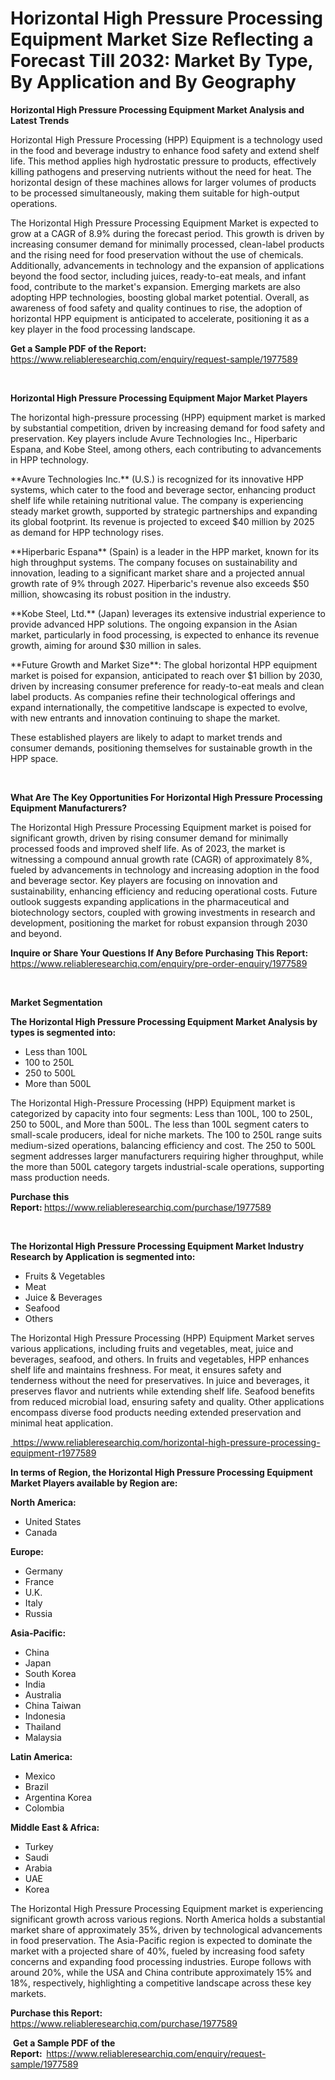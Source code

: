 <p><h1>Horizontal High Pressure Processing Equipment Market Size Reflecting a Forecast Till 2032: Market By Type, By Application and By Geography</h1></p><p><strong>Horizontal High Pressure Processing Equipment Market Analysis and Latest Trends</strong></p>
<p><p>Horizontal High Pressure Processing (HPP) Equipment is a technology used in the food and beverage industry to enhance food safety and extend shelf life. This method applies high hydrostatic pressure to products, effectively killing pathogens and preserving nutrients without the need for heat. The horizontal design of these machines allows for larger volumes of products to be processed simultaneously, making them suitable for high-output operations.</p><p>The Horizontal High Pressure Processing Equipment Market is expected to grow at a CAGR of 8.9% during the forecast period. This growth is driven by increasing consumer demand for minimally processed, clean-label products and the rising need for food preservation without the use of chemicals. Additionally, advancements in technology and the expansion of applications beyond the food sector, including juices, ready-to-eat meals, and infant food, contribute to the market's expansion. Emerging markets are also adopting HPP technologies, boosting global market potential. Overall, as awareness of food safety and quality continues to rise, the adoption of horizontal HPP equipment is anticipated to accelerate, positioning it as a key player in the food processing landscape.</p></p>
<p><strong>Get a Sample PDF of the Report:&nbsp;</strong> <a href="https://www.reliableresearchiq.com/enquiry/request-sample/1977589?utm_campaign=2769&utm_medium=2&utm_source=Github&utm_content=ia&utm_term=16042025&utm_id=horizontal-high-pressure-processing-equipment">https://www.reliableresearchiq.com/enquiry/request-sample/1977589</a></p>
<p>&nbsp;</p>
<p><strong>Horizontal High Pressure Processing Equipment Major Market Players</strong></p>
<p><p>The horizontal high-pressure processing (HPP) equipment market is marked by substantial competition, driven by increasing demand for food safety and preservation. Key players include Avure Technologies Inc., Hiperbaric Espana, and Kobe Steel, among others, each contributing to advancements in HPP technology.</p><p>**Avure Technologies Inc.** (U.S.) is recognized for its innovative HPP systems, which cater to the food and beverage sector, enhancing product shelf life while retaining nutritional value. The company is experiencing steady market growth, supported by strategic partnerships and expanding its global footprint. Its revenue is projected to exceed $40 million by 2025 as demand for HPP technology rises.</p><p>**Hiperbaric Espana** (Spain) is a leader in the HPP market, known for its high throughput systems. The company focuses on sustainability and innovation, leading to a significant market share and a projected annual growth rate of 9% through 2027. Hiperbaric's revenue also exceeds $50 million, showcasing its robust position in the industry.</p><p>**Kobe Steel, Ltd.** (Japan) leverages its extensive industrial experience to provide advanced HPP solutions. The ongoing expansion in the Asian market, particularly in food processing, is expected to enhance its revenue growth, aiming for around $30 million in sales.</p><p>**Future Growth and Market Size**: The global horizontal HPP equipment market is poised for expansion, anticipated to reach over $1 billion by 2030, driven by increasing consumer preference for ready-to-eat meals and clean label products. As companies refine their technological offerings and expand internationally, the competitive landscape is expected to evolve, with new entrants and innovation continuing to shape the market. </p><p>These established players are likely to adapt to market trends and consumer demands, positioning themselves for sustainable growth in the HPP space.</p></p>
<p>&nbsp;</p>
<p><strong>What Are The Key Opportunities For Horizontal High Pressure Processing Equipment Manufacturers?</strong></p>
<p><p>The Horizontal High Pressure Processing Equipment market is poised for significant growth, driven by rising consumer demand for minimally processed foods and improved shelf life. As of 2023, the market is witnessing a compound annual growth rate (CAGR) of approximately 8%, fueled by advancements in technology and increasing adoption in the food and beverage sector. Key players are focusing on innovation and sustainability, enhancing efficiency and reducing operational costs. Future outlook suggests expanding applications in the pharmaceutical and biotechnology sectors, coupled with growing investments in research and development, positioning the market for robust expansion through 2030 and beyond.</p></p>
<p><strong>Inquire or Share Your Questions If Any Before Purchasing This Report:</strong> <a href="https://www.reliableresearchiq.com/enquiry/pre-order-enquiry/1977589?utm_campaign=2769&utm_medium=2&utm_source=Github&utm_content=ia&utm_term=16042025&utm_id=horizontal-high-pressure-processing-equipment">https://www.reliableresearchiq.com/enquiry/pre-order-enquiry/1977589</a></p>
<p>&nbsp;</p>
<p><strong>Market Segmentation</strong></p>
<p><strong>The Horizontal High Pressure Processing Equipment Market Analysis by types is segmented into:</strong></p>
<p><ul><li>Less than 100L</li><li>100 to 250L</li><li>250 to 500L</li><li>More than 500L</li></ul></p>
<p><p>The Horizontal High-Pressure Processing (HPP) Equipment market is categorized by capacity into four segments: Less than 100L, 100 to 250L, 250 to 500L, and More than 500L. The less than 100L segment caters to small-scale producers, ideal for niche markets. The 100 to 250L range suits medium-sized operations, balancing efficiency and cost. The 250 to 500L segment addresses larger manufacturers requiring higher throughput, while the more than 500L category targets industrial-scale operations, supporting mass production needs.</p></p>
<p><strong>Purchase this Report:&nbsp;</strong><a href="https://www.reliableresearchiq.com/purchase/1977589?utm_campaign=2769&utm_medium=2&utm_source=Github&utm_content=ia&utm_term=16042025&utm_id=horizontal-high-pressure-processing-equipment">https://www.reliableresearchiq.com/purchase/1977589</a></p>
<p>&nbsp;</p>
<p><strong>The Horizontal High Pressure Processing Equipment Market Industry Research by Application is segmented into:</strong></p>
<p><ul><li>Fruits & Vegetables</li><li>Meat</li><li>Juice & Beverages</li><li>Seafood</li><li>Others</li></ul></p>
<p><p>The Horizontal High Pressure Processing (HPP) Equipment Market serves various applications, including fruits and vegetables, meat, juice and beverages, seafood, and others. In fruits and vegetables, HPP enhances shelf life and maintains freshness. For meat, it ensures safety and tenderness without the need for preservatives. In juice and beverages, it preserves flavor and nutrients while extending shelf life. Seafood benefits from reduced microbial load, ensuring safety and quality. Other applications encompass diverse food products needing extended preservation and minimal heat application.</p></p>
<p><a href="https://www.reliableresearchiq.com/horizontal-high-pressure-processing-equipment-r1977589?utm_campaign=2769&utm_medium=2&utm_source=Github&utm_content=ia&utm_term=16042025&utm_id=horizontal-high-pressure-processing-equipment">&nbsp;https://www.reliableresearchiq.com/horizontal-high-pressure-processing-equipment-r1977589</a></p>
<p><strong>In terms of Region, the Horizontal High Pressure Processing Equipment Market Players available by Region are:</strong></p>
<p>
    <p> <strong> North America: </strong>
        <ul>
            <li>United States</li>
            <li>Canada</li>
        </ul>
        </p> 
    <p> <strong> Europe: </strong>
        <ul>
            <li>Germany</li>
            <li>France</li>
            <li>U.K.</li>
            <li>Italy</li>
            <li>Russia</li>
        </ul>
        </p> 
    <p> <strong> Asia-Pacific: </strong>
        <ul>
            <li>China</li>
            <li>Japan</li>
            <li>South Korea</li>
            <li>India</li>
            <li>Australia</li>
            <li>China Taiwan</li>
            <li>Indonesia</li>
            <li>Thailand</li>
            <li>Malaysia</li>
        </ul>
        </p> 
    <p> <strong> Latin America: </strong>
        <ul>
            <li>Mexico</li>
            <li>Brazil</li>
            <li>Argentina Korea</li>
            <li>Colombia</li>
        </ul>
        </p> 
    <p> <strong> Middle East & Africa: </strong>
        <ul>
            <li>Turkey</li>
            <li>Saudi</li>
            <li>Arabia</li>
            <li>UAE</li>
            <li>Korea</li>
        </ul>
    </p>
    </p>
<p><p>The Horizontal High Pressure Processing Equipment market is experiencing significant growth across various regions. North America holds a substantial market share of approximately 35%, driven by technological advancements in food preservation. The Asia-Pacific region is expected to dominate the market with a projected share of 40%, fueled by increasing food safety concerns and expanding food processing industries. Europe follows with around 20%, while the USA and China contribute approximately 15% and 18%, respectively, highlighting a competitive landscape across these key markets.</p></p>
<p><strong>Purchase this Report: </strong><a href="https://www.reliableresearchiq.com/purchase/1977589?utm_campaign=2769&utm_medium=2&utm_source=Github&utm_content=ia&utm_term=16042025&utm_id=horizontal-high-pressure-processing-equipment">https://www.reliableresearchiq.com/purchase/1977589</a></p>
<p>&nbsp;<strong>Get a Sample PDF of the Report:&nbsp;&nbsp;</strong><a href="https://www.reliableresearchiq.com/enquiry/request-sample/1977589?utm_campaign=2769&utm_medium=2&utm_source=Github&utm_content=ia&utm_term=16042025&utm_id=horizontal-high-pressure-processing-equipment">https://www.reliableresearchiq.com/enquiry/request-sample/1977589</a></p>
<p><strong></strong></p>
<p><p></p><p></p><p></p></p>